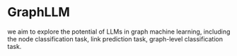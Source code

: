 # GraphLLM

we aim to explore the potential of LLMs in graph machine learning, including the node classification task, link prediction task, graph-level classification task.